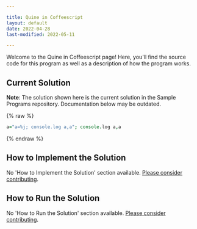 ```yaml
---

title: Quine in Coffeescript
layout: default
date: 2022-04-28
last-modified: 2022-05-11

---
```


Welcome to the Quine in Coffeescript page! Here, you'll find the source code for this program as well as a description of how the program works.

## Current Solution

**Note**: The solution shown here is the current solution in the Sample Programs repository. Documentation below may be outdated.

{% raw %}

```coffeescript
a="a=%j; console.log a,a"; console.log a,a
```

{% endraw %}

## How to Implement the Solution

No 'How to Implement the Solution' section available. [Please consider contributing](https://github.com/TheRenegadeCoder/sample-programs-website).

## How to Run the Solution

No 'How to Run the Solution' section available. [Please consider contributing](https://github.com/TheRenegadeCoder/sample-programs-website).